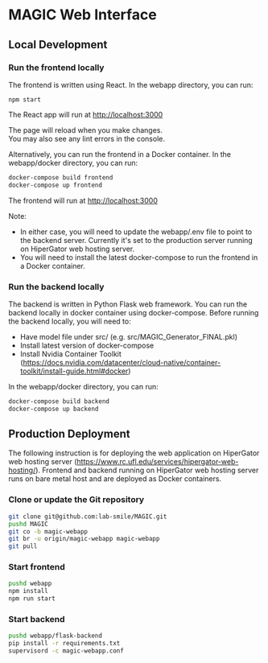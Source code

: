 # MAGIC Web Interface

## Local Development

### Run the frontend locally

The frontend is written using React. In the webapp directory, you can run:

`npm start`

The React app will run at [http://localhost:3000](http://localhost:3000)

The page will reload when you make changes.\
You may also see any lint errors in the console.

Alternatively, you can run the frontend in a Docker container. In the webapp/docker directory, you can run:
```bash
docker-compose build frontend
docker-compose up frontend
```

The frontend will run at [http://localhost:3000](http://localhost:3000)

Note: 
- In either case, you will need to update the webapp/.env file to point to the backend server. Currently it's set to 
the production server running on HiperGator web hosting server.
- You will need to install the latest docker-compose to run the frontend in a Docker container.

### Run the backend locally

The backend is written in Python Flask web framework. You can run the backend locally in docker container using 
docker-compose. Before running the backend locally, you will need to:
- Have model file under src/ (e.g. src/MAGIC_Generator_FINAL.pkl)
- Install latest version of docker-compose
- Install Nvidia Container Toolkit (https://docs.nvidia.com/datacenter/cloud-native/container-toolkit/install-guide.html#docker)

In the webapp/docker directory, you can run:

```bash
docker-compose build backend
docker-compose up backend
````

## Production Deployment

The following instruction is for deploying the web application on HiperGator web hosting server (https://www.rc.ufl.edu/services/hipergator-web-hosting/).
Frontend and backend running on HiperGator web hosting server runs on bare metal host and are deployed as Docker containers.

### Clone or update the Git repository

```bash
git clone git@github.com:lab-smile/MAGIC.git
pushd MAGIC
git co -b magic-webapp
git br -u origin/magic-webapp magic-webapp
git pull
``` 

### Start frontend

```bash
pushd webapp
npm install
npm run start
```

### Start backend

```bash
pushd webapp/flask-backend
pip install -r requirements.txt
supervisord -c magic-webapp.conf
```